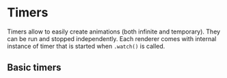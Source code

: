 <script setup>
import Block from '../components/Block.vue'


</script>

# Timers
Timers allow to easily create animations (both infinite and temporary). They can be run and stopped independently. Each renderer comes with internal instance of timer that is started when `.watch()` is called.

## Basic timers
<Block name="timer" />